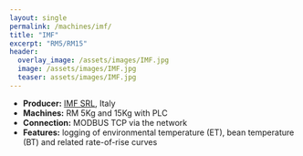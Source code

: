 ```yaml
---
layout: single
permalink: /machines/imf/
title: "IMF"
excerpt: "RM5/RM15"
header:
  overlay_image: /assets/images/IMF.jpg
  image: /assets/images/IMF.jpg
  teaser: assets/images/IMF.jpg
---
```

* __Producer:__ [IMF SRL](http://www.imf-srl.com), Italy
* __Machines:__ RM 5Kg and 15Kg with PLC
* __Connection:__ MODBUS TCP via the network
* __Features:__ logging of environmental temperature (ET), bean temperature (BT) and related rate-of-rise curves